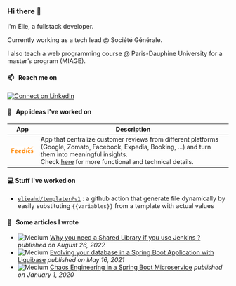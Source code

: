 ### Hi there 👋

I'm Elie, a fullstack developer.

Currently working as a tech lead @ Société Générale.

I also teach a web programming course @ Paris-Dauphine University for a master’s program (MIAGE).

#### 📫 &nbsp; Reach me on
[![Connect on LinkedIn](https://img.shields.io/badge/--linkedin?label=LinkedIn&logo=LinkedIn&style=social)](https://www.linkedin.com/in/elie-abi-hanna-daher)

#### :briefcase: &nbsp; App ideas I've worked on 
| App | Description |
|-----|-------------|
| <img alt="Feedics" src="/feedics/feedics.svg" width="100" /> | App that centralize customer reviews from different platforms (Google, Zomato, Facebook, Expedia, Booking, ...) and turn them into meaningful insights. <br/> Check [here](/feedics/README.md) for more functional and technical details. | 

#### 💻 Stuff I've worked on
- [`elieahd/templater@v1`](https://github.com/marketplace/actions/file-templater) : a github action that generate file dynamically by easily substituting `{{variables}}` from a template with actual values

#### :page_facing_up: &nbsp; Some articles I wrote
- ![Medium](https://img.shields.io/badge/Medium-%23000000.svg?style=flat-square&logo=Medium&logoColor=white) [Why you need a Shared Library if you use Jenkins ?](https://eliedhr.medium.com/why-you-need-a-shared-library-if-you-use-jenkins-fee652869eca) *published on August 26, 2022*
- ![Medium](https://img.shields.io/badge/Medium-%23000000.svg?style=flat-square&logo=Medium&logoColor=white) [Evolving your database in a Spring Boot Application with Liquibase](https://eliedhr.medium.com/evolving-your-database-in-a-spring-boot-application-with-liquibase-709aad8336c8) *published on May 16, 2021*
- ![Medium](https://img.shields.io/badge/Medium-%23000000.svg?style=flat-square&logo=Medium&logoColor=white) [Chaos Engineering in a Spring Boot Microservice](https://eliedhr.medium.com/chaos-engineering-in-a-spring-boot-microservice-8a17ad536ecf) *published on January 1, 2020*

